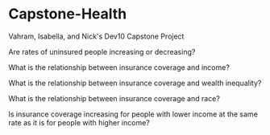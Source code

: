 # Capstone-Health
Vahram, Isabella, and Nick's Dev10 Capstone Project

Are rates of uninsured people increasing or decreasing?

What is the relationship between insurance coverage and income?

What is the relationship between insurance coverage and wealth inequality?

What is the relationship between insurance coverage and race?

Is insurance coverage increasing for people with lower income at the same rate as it is for people with higher income?
